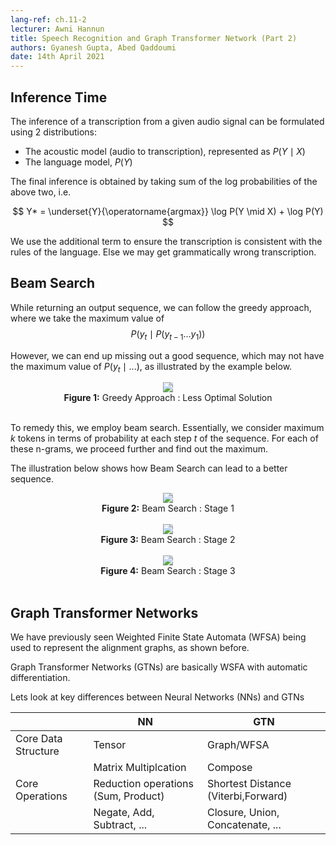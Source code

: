```yaml
---
lang-ref: ch.11-2
lecturer: Awni Hannun
title: Speech Recognition and Graph Transformer Network (Part 2)
authors: Gyanesh Gupta, Abed Qaddoumi
date: 14th April 2021
---
```


## Inference Time

The inference of a transcription from a given audio signal can be formulated using 2 distributions:

* The acoustic model (audio to transcription), represented as $P(Y \mid X)$
* The language model, $P(Y)$

The final inference is obtained by taking sum of the log probabilities of the above two, i.e.

$$ Y* = \underset{Y}{\operatorname{argmax}} \log P(Y \mid X) + \log P(Y) $$

We use the additional term to ensure the transcription is consistent with the rules of the language. Else we may get grammatically wrong transcription.


## Beam Search

While returning an output sequence, we can follow the greedy approach, where we take the maximum value of $$P(y_{t} \mid P(y_{t-1}...y_{1}))$$

However, we can end up missing out a good sequence, which may not have the maximum value of $P(y_{t} \mid ...)$, as illustrated by the example below.

<!--![Shortest Path failing in the Greedy Approach](https://i.imgur.com/DX8j0Sv.png) -->

<center>
<img src="{{site.baseurl}}/images/week11/11-2/greedy.png" style="background-color:#DCDCDC;"/><br>
<b>Figure 1:</b> Greedy Approach : Less Optimal Solution<br>
<br>
</center>

To remedy this, we employ beam search. Essentially, we consider maximum $k$ tokens in terms of probability at each step $t$ of the sequence. For each of these n-grams, we proceed further and find out the maximum. 

The illustration below shows how Beam Search can lead to a better sequence.

<center>
<img src="{{site.baseurl}}/images/week11/11-2/bs3.png" style="background-color:#DCDCDC;"/><br>
<b>Figure 2:</b> Beam Search : Stage 1 <br>
<br>
</center>

<center>
<img src="{{site.baseurl}}/images/week11/11-2/bs1.png" style="background-color:#DCDCDC;"/><br>
<b>Figure 3:</b> Beam Search : Stage 2<br>
<br>
</center>

<center>
<img src="{{site.baseurl}}/images/week11/11-2/bs2.png" style="background-color:#DCDCDC;"/><br>
<b>Figure 4:</b> Beam Search : Stage 3<br>
<br>
</center>


## Graph Transformer Networks

We have previously seen Weighted Finite State Automata (WFSA) being used to represent the alignment graphs, as shown before.


Graph Transformer Networks (GTNs) are basically WSFA with automatic differentiation.

Lets look at key differences between Neural Networks (NNs) and GTNs



|  | NN | GTN |
| -------- | -------- | -------- |
| Core Data Structure     | Tensor     | Graph/WFSA     |
|     | Matrix Multiplcation     | Compose     |
| Core Operations  | Reduction operations (Sum, Product)| Shortest Distance (Viterbi,Forward) |
| | Negate, Add, Subtract, ...     | Closure, Union, Concatenate, ...    |







